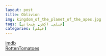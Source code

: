```yaml
---
layout: post
title: Oblivion
img: kingdom_of_the_planet_of_the_apes.jpg
tags: [فیلم, اکشن, هیجانی]
categories: [فیلم]
---
```


[imdb](https://www.imdb.com/title/tt11389872/reference/)  
[RottenTomatoes](https://www.rottentomatoes.com/m/kingdom_of_the_planet_of_the_apes)